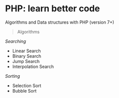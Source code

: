 # PHP: learn better code

Algorithms and Data structures with PHP (version 7+)

> Algorithms

_Searching_

* Linear Search
* Binary Search
* Jump Search
* Interpolation Search

_Sorting_

* Selection Sort
* Bubble Sort
